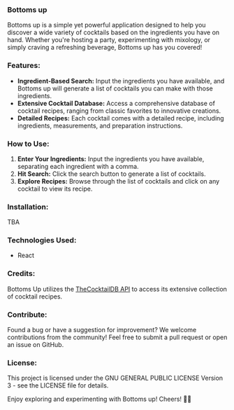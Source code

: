 ### Bottoms up

Bottoms up is a simple yet powerful application designed to help you discover a wide variety of cocktails based on the ingredients you have on hand. Whether you're hosting a party, experimenting with mixology, or simply craving a refreshing beverage, Bottoms up has you covered!

### Features:

- **Ingredient-Based Search:** Input the ingredients you have available, and Bottoms up will generate a list of cocktails you can make with those ingredients.
- **Extensive Cocktail Database:** Access a comprehensive database of cocktail recipes, ranging from classic favorites to innovative creations.
- **Detailed Recipes:** Each cocktail comes with a detailed recipe, including ingredients, measurements, and preparation instructions.

### How to Use:

1. **Enter Your Ingredients:** Input the ingredients you have available, separating each ingredient with a comma.
2. **Hit Search:** Click the search button to generate a list of cocktails.
3. **Explore Recipes:** Browse through the list of cocktails and click on any cocktail to view its recipe.


### Installation:

TBA

### Technologies Used:

- React

### Credits:

Bottoms Up utilizes the [TheCocktailDB API](https://www.thecocktaildb.com/api.php) to access its extensive collection of cocktail recipes.

### Contribute:

Found a bug or have a suggestion for improvement? We welcome contributions from the community! Feel free to submit a pull request or open an issue on GitHub.

### License:

This project is licensed under the GNU GENERAL PUBLIC LICENSE Version 3 - see the LICENSE file for details.




Enjoy exploring and experimenting with Bottoms up! Cheers! 🍹🎉
